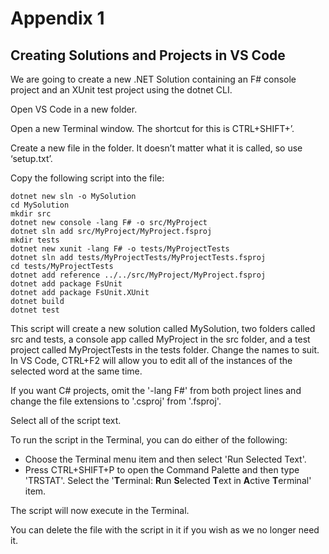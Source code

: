 # Appendix 1

## Creating Solutions and Projects in VS Code

We are going to create a new .NET Solution containing an F# console project and an XUnit test
project using the dotnet CLI.

Open VS Code in a new folder.

Open a new Terminal window. The shortcut for this is CTRL+SHIFT+’.

Create a new file in the folder. It doesn’t matter what it is called, so use ‘setup.txt’.

Copy the following script into the file:

```plaintext
dotnet new sln -o MySolution
cd MySolution
mkdir src
dotnet new console -lang F# -o src/MyProject
dotnet sln add src/MyProject/MyProject.fsproj
mkdir tests
dotnet new xunit -lang F# -o tests/MyProjectTests
dotnet sln add tests/MyProjectTests/MyProjectTests.fsproj
cd tests/MyProjectTests
dotnet add reference ../../src/MyProject/MyProject.fsproj
dotnet add package FsUnit
dotnet add package FsUnit.XUnit
dotnet build
dotnet test
```

This script will create a new solution called MySolution, two folders called src and tests, a console app called MyProject in the src folder, and a test project called MyProjectTests in the tests folder. Change the names to suit. In VS Code, CTRL+F2 will allow you to edit all of the instances of the selected word at the same time.

If you want C# projects, omit the '-lang F#' from both project lines and change the file extensions to '.csproj' from '.fsproj'.

Select all of the script text.

To run the script in the Terminal, you can do either of the following:

- Choose the Terminal menu item and then select 'Run Selected Text'.
- Press CTRL+SHIFT+P to open the Command Palette and then type 'TRSTAT'. Select the '**T**erminal: **R**un **S**elected **T**ext in **A**ctive **T**erminal' item.

The script will now execute in the Terminal.

You can delete the file with the script in it if you wish as we no longer need it.
